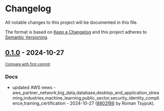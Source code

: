 # Changelog

All notable changes to this project will be documented in this file.

The format is based on [Keep a Changelog](http://keepachangelog.com/en/1.0.0/)
and this project adheres to [Semantic Versioning](http://semver.org/spec/v2.0.0.html).

<!-- insertion marker -->
## [0.1.0](https://github.com/tsypuk/aws-news/releases/tag/ver-2024-10-270.1.0) - 2024-10-27

<small>[Compare with first commit](https://github.com/tsypuk/aws-news/compare/28f7042e073529296491273ccac8ab642fb91e23...ver-2024-10-27)</small>

### Docs

- updated AWS news - aws_partner_network,big_data,database,desktop_and_application_streaming,industries,machine_learning,public_sector,security_identity_complience,training_certification - 2024-10-27 ([8802f86](https://github.com/tsypuk/aws-news/commit/8802f864bab82e901f7e8abe80a7bd3e6bd0d93a) by Roman Tsypuk).

